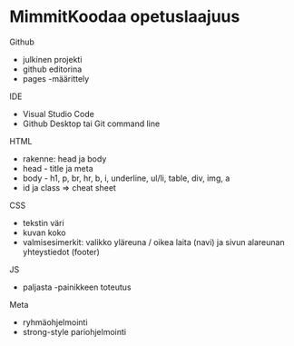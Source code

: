 # MimmitKoodaa opetuslaajuus

Github
- julkinen projekti
- github editorina
- pages -määrittely

IDE
- Visual Studio Code
- Github Desktop tai Git command line

HTML
- rakenne: head ja body
- head - title ja meta
- body - h1, p, br, hr, b, i, underline, ul/li, table, div, img, a 
- id ja class
=> cheat sheet

CSS
- tekstin väri
- kuvan koko
- valmisesimerkit: valikko yläreuna / oikea laita (navi) ja sivun alareunan yhteystiedot (footer)

JS
- paljasta -painikkeen toteutus

Meta 
- ryhmäohjelmointi
- strong-style pariohjelmointi